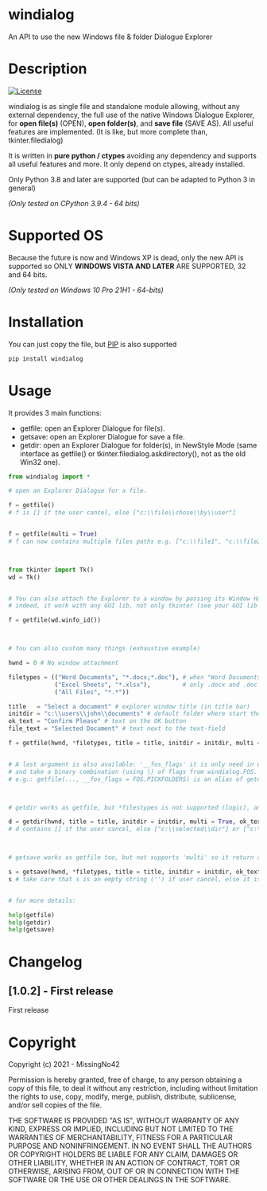 # windialog

An API to use the new Windows file & folder Dialogue Explorer


# Description

[![License](https://img.shields.io/badge/license-MIT-blue.svg?style=flat-square)](https://en.wikipedia.org/wiki/MIT_License)

windialog is as single file and standalone module allowing, without any external dependency, the full use of
the native Windows Dialogue Explorer, for **open file(s)** (OPEN), **open folder(s)**, and **save file** (SAVE AS).
All useful features are implemented. (It is like, but more complete than, tkinter.filedialog)

It is written in **pure python / ctypes** avoiding any dependency and supports all useful
features and more. It only depend on ctypes, already installed.

Only Python 3.8 and later are supported (but can be adapted to Python 3 in general)

*(Only tested on CPython 3.9.4 - 64 bits)*


# Supported OS

Because the future is now and Windows XP is dead, only the new API is supported so
ONLY **WINDOWS VISTA AND LATER** ARE SUPPORTED, 32 and 64 bits.

*(Only tested on Windows 10 Pro 21H1 - 64-bits)*


# Installation

You can just copy the file, but [PIP](https://pypi.org/project/windialog/) is also supported
```cmd
pip install windialog
```


# Usage

It provides 3 main functions:
-   getfile: open an Explorer Dialogue for file(s).
-   getsave: open an Explorer Dialogue for save a file.
-   getdir: open an Explorer Dialogue for folder(s), in NewStyle Mode (same interface as getfile() or tkinter.filedialog.askdirectory(), not as the old Win32 one).

```py
from windialog import *

# open an Explorer Dialogue for a file.

f = getfile()
# f is [] if the user cancel, else ["c:\\file\\chose\\by\\user"]


f = getfile(multi = True)
# f can now contains multiple files paths e.g. ["c:\\file1", "c:\\file2", ...]



from tkinter import Tk()
wd = Tk()


# You can also attach the Explorer to a window by passing its Window Handle (HWND) as first argument
# indeed, it work with any GUI lib, not only tkinter (see your GUI lib doc to get HWND)

f = getfile(wd.winfo_id())



# You can also custom many things (exhaustive example)

hwnd = 0 # No window attachment

filetypes = (("Word Documents", "*.docx;*.doc"), # when "Word Documents" is selected in explorer, 
             ("Excel Sheets", "*.xlsx"),         # only .docx and .doc files are visible. ('*' is important)
             ("All Files", "*.*"))

title   = "Select a document" # explorer window title (in title bar)
initdir = "c:\\users\\john\\documents" # default folder where start the explorer
ok_text = "Confirm Please" # text on the OK button
file_text = "Selected Document" # text next to the text-field

f = getfile(hwnd, *filetypes, title = title, initdir = initdir, multi = False, ok_text = ok_text, file_text = file_text)


# A last argument is also available: '__fos_flags' it is only need in extremely special cases (= never)
# and take a binary combination (using |) of flags from windialog.FOS.
# e.g.: getfile(..., __fos_flags = FOS.PICKFOLDERS) is an alias of getdir(...)



# getdir works as getfile, but *filestypes is not supported (logic), and 'file_text' is here 'dir_text'

d = getdir(hwnd, title = title, initdir = initdir, multi = True, ok_text = ok_text, dir_text = file_text)
# d contains [] if the user cancel, else ["c:\\selected\\dir"] or ["c:\\dir1", "c:\\dir2", ...] if multi = True



# getsave works as getfile too, but not supports 'multi' so it return a str and not a list

s = getsave(hwnd, *filetypes, title = title, initdir = initdir, ok_text = ok_text, file_text = file_text)
s # take care that s is an empty string ('') if user cancel, else it is a path str ('c:\\path\\to\\save\\file')


# for more details:

help(getfile)
help(getdir)
help(getsave)
```


# Changelog

## [1.0.2] - First release

First release


# Copyright

Copyright (c) 2021 - MissingNo42

Permission is hereby granted, free of charge, to any person obtaining a copy
of this file, to deal it without any restriction, including without limitation
the rights to use, copy, modify, merge, publish, distribute, sublicense, and/or
sell copies of the file.

THE SOFTWARE IS PROVIDED "AS IS", WITHOUT WARRANTY OF ANY KIND, EXPRESS OR
IMPLIED, INCLUDING BUT NOT LIMITED TO THE WARRANTIES OF MERCHANTABILITY,
FITNESS FOR A PARTICULAR PURPOSE AND NONINFRINGEMENT. IN NO EVENT SHALL THE
AUTHORS OR COPYRIGHT HOLDERS BE LIABLE FOR ANY CLAIM, DAMAGES OR OTHER
LIABILITY, WHETHER IN AN ACTION OF CONTRACT, TORT OR OTHERWISE, ARISING FROM,
OUT OF OR IN CONNECTION WITH THE SOFTWARE OR THE USE OR OTHER DEALINGS IN
THE SOFTWARE.
